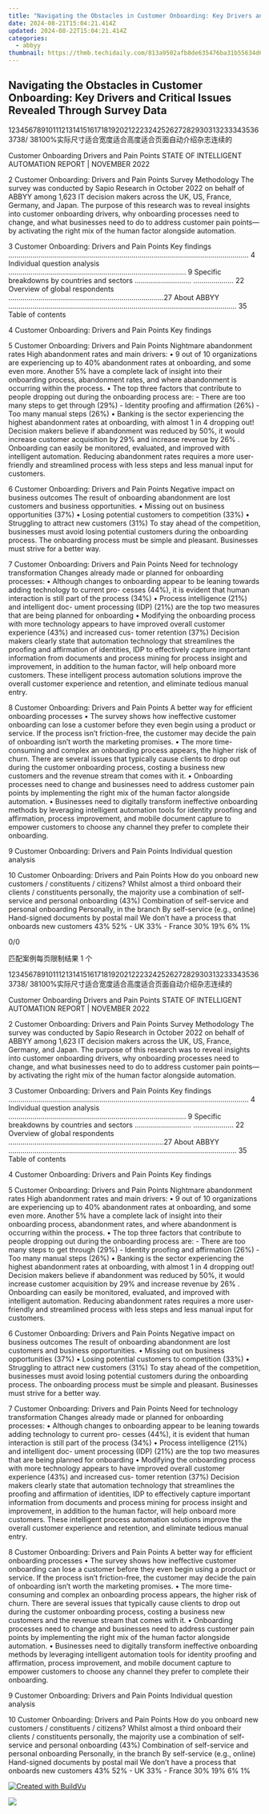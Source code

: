 ```yaml
---
title: "Navigating the Obstacles in Customer Onboarding: Key Drivers and Critical Issues Revealed Through Survey Data"
date: 2024-08-21T15:04:21.414Z
updated: 2024-08-22T15:04:21.414Z
categories:
  - abbyy
thumbnail: https://thmb.techidaily.com/813a9502afb8de635476ba31b55634d6451dae2f48925536bf6b239c0ddfd779.jpg
---
```


## Navigating the Obstacles in Customer Onboarding: Key Drivers and Critical Issues Revealed Through Survey Data

1234567891011121314151617181920212223242526272829303132333435363738/ 38100%实际尺寸适合宽度适合高度适合页面自动介绍杂志连续的

Customer Onboarding Drivers and Pain Points STATE OF INTELLIGENT AUTOMATION REPORT | NOVEMBER 2022 

2 Customer Onboarding: Drivers and Pain Points Survey Methodology The survey was conducted by Sapio Research in October 2022 on behalf of ABBYY among 1,623 IT decision makers across the UK, US, France, Germany, and Japan. The purpose of this research was to reveal insights into customer onboarding drivers, why onboarding processes need to change, and what businesses need to do to address customer pain points—by activating the right mix of the human factor alongside automation. 

3 Customer Onboarding: Drivers and Pain Points Key findings ....................................................................................................................... 4 Individual question analysis ........................................................................................ 9 Specific breakdowns by countries and sectors ............................ .................... 22 Overview of global respondents .............................................................................27 About ABBYY ................................................................................................................. 35 Table of contents 

4 Customer Onboarding: Drivers and Pain Points Key findings 

5 Customer Onboarding: Drivers and Pain Points Nightmare abandonment rates High abandonment rates and main drivers: • 9 out of 10 organizations are experiencing up to 40% abandonment rates at onboarding, and some even more. Another 5% have a complete lack of insight into their onboarding process, abandonment rates, and where abandonment is occurring within the process. • The top three factors that contribute to people dropping out during the onboarding process are: \- There are too many steps to get through (29%) \- Identity proofing and affirmation (26%) \- Too many manual steps (26%) • Banking is the sector experiencing the highest abandonment rates at onboarding, with almost 1 in 4 dropping out! Decision makers believe if abandonment was reduced by 50%, it would increase customer acquisition by 29% and increase revenue by 26% . Onboarding can easily be monitored, evaluated, and improved with intelligent automation. Reducing abandonment rates requires a more user- friendly and streamlined process with less steps and less manual input for customers. 

6 Customer Onboarding: Drivers and Pain Points Negative impact on business outcomes The result of onboarding abandonment are lost customers and business opportunities. • Missing out on business opportunities (37%) • Losing potential customers to competition (33%) • Struggling to attract new customers (31%) To stay ahead of the competition, businesses must avoid losing potential customers during the onboarding process. The onboarding process must be simple and pleasant. Businesses must strive for a better way. 

7 Customer Onboarding: Drivers and Pain Points Need for technology transformation Changes already made or planned for onboarding processes: • Although changes to onboarding appear to be leaning towards adding technology to current pro- cesses (44%), it is evident that human interaction is still part of the process (34%) • Process intelligence (21%) and intelligent doc- ument processing (IDP) (21%) are the top two measures that are being planned for onboarding • Modifying the onboarding process with more technology appears to have improved overall customer experience (43%) and increased cus- tomer retention (37%) Decision makers clearly state that automation technology that streamlines the proofing and affirmation of identities, IDP to effectively capture important information from documents and process mining for process insight and improvement, in addition to the human factor, will help onboard more customers. These intelligent process automation solutions improve the overall customer experience and retention, and eliminate tedious manual entry. 

8 Customer Onboarding: Drivers and Pain Points A better way for efficient onboarding processes • The survey shows how ineffective customer onboarding can lose a customer before they even begin using a product or service. If the process isn’t friction-free, the customer may decide the pain of onboarding isn’t worth the marketing promises. • The more time-consuming and complex an onboarding process appears, the higher risk of churn. There are several issues that typically cause clients to drop out during the customer onboarding process, costing a business new customers and the revenue stream that comes with it. • Onboarding processes need to change and businesses need to address customer pain points by implementing the right mix of the human factor alongside automation. • Businesses need to digitally transform ineffective onboarding methods by leveraging intelligent automation tools for identity proofing and affirmation, process improvement, and mobile document capture to empower customers to choose any channel they prefer to complete their onboarding. 

9 Customer Onboarding: Drivers and Pain Points Individual question analysis 

10 Customer Onboarding: Drivers and Pain Points How do you onboard new customers / constituents / citizens? Whilst almost a third onboard their clients / constituents personally, the majority use a combination of self-service and personal onboarding (43%) Combination of self-service and personal onboarding Personally, in the branch By self-service (e.g., online) Hand-signed documents by postal mail We don’t have a process that onboards new customers 43% 52% - UK 33% - France 30% 19% 6% 1% 



0/0

匹配案例每页限制结果 1 个

1234567891011121314151617181920212223242526272829303132333435363738/ 38100%实际尺寸适合宽度适合高度适合页面自动介绍杂志连续的

Customer Onboarding Drivers and Pain Points STATE OF INTELLIGENT AUTOMATION REPORT | NOVEMBER 2022 

2 Customer Onboarding: Drivers and Pain Points Survey Methodology The survey was conducted by Sapio Research in October 2022 on behalf of ABBYY among 1,623 IT decision makers across the UK, US, France, Germany, and Japan. The purpose of this research was to reveal insights into customer onboarding drivers, why onboarding processes need to change, and what businesses need to do to address customer pain points—by activating the right mix of the human factor alongside automation. 

3 Customer Onboarding: Drivers and Pain Points Key findings ....................................................................................................................... 4 Individual question analysis ........................................................................................ 9 Specific breakdowns by countries and sectors ............................ .................... 22 Overview of global respondents .............................................................................27 About ABBYY ................................................................................................................. 35 Table of contents 

4 Customer Onboarding: Drivers and Pain Points Key findings 

5 Customer Onboarding: Drivers and Pain Points Nightmare abandonment rates High abandonment rates and main drivers: • 9 out of 10 organizations are experiencing up to 40% abandonment rates at onboarding, and some even more. Another 5% have a complete lack of insight into their onboarding process, abandonment rates, and where abandonment is occurring within the process. • The top three factors that contribute to people dropping out during the onboarding process are: \- There are too many steps to get through (29%) \- Identity proofing and affirmation (26%) \- Too many manual steps (26%) • Banking is the sector experiencing the highest abandonment rates at onboarding, with almost 1 in 4 dropping out! Decision makers believe if abandonment was reduced by 50%, it would increase customer acquisition by 29% and increase revenue by 26% . Onboarding can easily be monitored, evaluated, and improved with intelligent automation. Reducing abandonment rates requires a more user- friendly and streamlined process with less steps and less manual input for customers. 

6 Customer Onboarding: Drivers and Pain Points Negative impact on business outcomes The result of onboarding abandonment are lost customers and business opportunities. • Missing out on business opportunities (37%) • Losing potential customers to competition (33%) • Struggling to attract new customers (31%) To stay ahead of the competition, businesses must avoid losing potential customers during the onboarding process. The onboarding process must be simple and pleasant. Businesses must strive for a better way. 

7 Customer Onboarding: Drivers and Pain Points Need for technology transformation Changes already made or planned for onboarding processes: • Although changes to onboarding appear to be leaning towards adding technology to current pro- cesses (44%), it is evident that human interaction is still part of the process (34%) • Process intelligence (21%) and intelligent doc- ument processing (IDP) (21%) are the top two measures that are being planned for onboarding • Modifying the onboarding process with more technology appears to have improved overall customer experience (43%) and increased cus- tomer retention (37%) Decision makers clearly state that automation technology that streamlines the proofing and affirmation of identities, IDP to effectively capture important information from documents and process mining for process insight and improvement, in addition to the human factor, will help onboard more customers. These intelligent process automation solutions improve the overall customer experience and retention, and eliminate tedious manual entry. 

8 Customer Onboarding: Drivers and Pain Points A better way for efficient onboarding processes • The survey shows how ineffective customer onboarding can lose a customer before they even begin using a product or service. If the process isn’t friction-free, the customer may decide the pain of onboarding isn’t worth the marketing promises. • The more time-consuming and complex an onboarding process appears, the higher risk of churn. There are several issues that typically cause clients to drop out during the customer onboarding process, costing a business new customers and the revenue stream that comes with it. • Onboarding processes need to change and businesses need to address customer pain points by implementing the right mix of the human factor alongside automation. • Businesses need to digitally transform ineffective onboarding methods by leveraging intelligent automation tools for identity proofing and affirmation, process improvement, and mobile document capture to empower customers to choose any channel they prefer to complete their onboarding. 

9 Customer Onboarding: Drivers and Pain Points Individual question analysis 

10 Customer Onboarding: Drivers and Pain Points How do you onboard new customers / constituents / citizens? Whilst almost a third onboard their clients / constituents personally, the majority use a combination of self-service and personal onboarding (43%) Combination of self-service and personal onboarding Personally, in the branch By self-service (e.g., online) Hand-signed documents by postal mail We don’t have a process that onboards new customers 43% 52% - UK 33% - France 30% 19% 6% 1% 

[![Created with BuildVu](https://www.abbyy.com/buildvu-logo.png)](https://www.idrsolutions.com/online-pdf-to-html-converter)



<ins class="adsbygoogle"
     style="display:block"
     data-ad-format="autorelaxed"
     data-ad-client="ca-pub-7571918770474297"
     data-ad-slot="1223367746"></ins>



<ins class="adsbygoogle"
     style="display:block"
     data-ad-client="ca-pub-7571918770474297"
     data-ad-slot="8358498916"
     data-ad-format="auto"
     data-full-width-responsive="true"></ins>

<!-- affiliate ads begin -->
<a href="https://shop.incomedia.eu/order/checkout.php?PRODS=39655089&QTY=1&AFFILIATE=108875&CART=1"><img src="https://incomedia.eu/files/images/affiliates/wa/01_WA_728x90.jpg" border="0"></a>
<!-- affiliate ads end -->